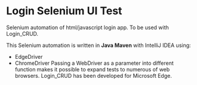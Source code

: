 # Login Selenium UI Test
Selenium automation of html/javascript login app. To be used with Login_CRUD.

This Selenium automation is written in **Java Maven** with IntelliJ IDEA
using:
- EdgeDriver
- ChromeDriver
Passing a WebDriver as a parameter into different function makes it possible
to expand tests to numerous of web browsers.
Login_CRUD has been developed for Microsoft Edge.

